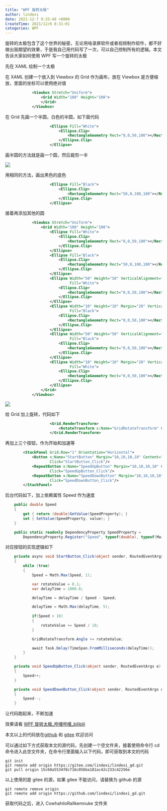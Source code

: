 ```yaml
---
title: "WPF 旋转太极"
author: lindexi
date: 2021-12-7 9:25:48 +0800
CreateTime: 2021/12/6 8:31:01
categories: WPF
---
```


旋转的太极包含了这个世界的秘密，无论用啥录屏软件或者视频制作软件，都不好做出我期望的效果，于是我自己用代码写了一次，可以自己控制所有的逻辑。本文告诉大家如何使用 WPF 写一个旋转的太极

<!--more-->


<!-- CreateTime:2021/12/6 8:31:01 -->


先在 XAML 绘制一个太极

在 XAML 创建一个放入到 Viewbox 的 Grid 作为画布，放在 Viewbox 是方便缩放，里面的坐标可以使用绝对值

```xml
            <Viewbox Stretch="Uniform">
                <Grid Width="100" Height="100">
                </Grid>
            </Viewbox>
```

在 Grid 先画一个半圆，白色的半圆，如下面代码

```xml
                    <Ellipse Fill="White">
                        <Ellipse.Clip>
                            <RectangleGeometry Rect="0,0,50,100"></RectangleGeometry>
                        </Ellipse.Clip>
                    </Ellipse>
```

画半圆的方法就是画一个圆，然后裁剪一半

![](http://image.acmx.xyz/lindexi%2F20211251953294101.jpg)

用相同的方法，画出黑色的底色

```xml
                    <Ellipse Fill="Black">
                        <Ellipse.Clip>
                            <RectangleGeometry Rect="50,0,100,100"></RectangleGeometry>
                        </Ellipse.Clip>
                    </Ellipse>
```

接着再添加其他的圆

```xml
            <Viewbox Stretch="Uniform">
                <Grid Width="100" Height="100">
                    <Ellipse Fill="White">
                        <Ellipse.Clip>
                            <RectangleGeometry Rect="0,0,50,100"></RectangleGeometry>
                        </Ellipse.Clip>
                    </Ellipse>
                    <Ellipse Fill="Black">
                        <Ellipse.Clip>
                            <RectangleGeometry Rect="50,0,100,100"></RectangleGeometry>
                        </Ellipse.Clip>
                    </Ellipse>
                    <Ellipse Width="50" Height="50" VerticalAlignment="Top"
                             Fill="White">
                        <Ellipse.Clip>
                            <RectangleGeometry Rect="0,0,50,100"></RectangleGeometry>
                        </Ellipse.Clip>
                    </Ellipse>
                    <Ellipse Width="10" Height="10" Margin="20" VerticalAlignment="Top"
                             Fill="Black">
                        <Ellipse.Clip>
                            <RectangleGeometry Rect="0,0,50,100"></RectangleGeometry>
                        </Ellipse.Clip>
                    </Ellipse>
                    <Ellipse Width="50" Height="50" VerticalAlignment="Bottom"
                             Fill="Black">
                        <Ellipse.Clip>
                            <RectangleGeometry Rect="0,0,50,100"></RectangleGeometry>
                        </Ellipse.Clip>
                    </Ellipse>
                    <Ellipse Width="10" Height="10" Margin="20" VerticalAlignment="Bottom"
                             Fill="White">
                        <Ellipse.Clip>
                            <RectangleGeometry Rect="0,0,50,100"></RectangleGeometry>
                        </Ellipse.Clip>
                    </Ellipse>
                </Grid>
            </Viewbox>
```

![](http://image.acmx.xyz/lindexi%2FScreenshot%25202021-12-05%2520193603.png)

给 Grid 加上旋转，代码如下

```xml
                    <Grid.RenderTransform>
                        <RotateTransform x:Name="GridRotateTransform" CenterX="50" CenterY="50"></RotateTransform>
                    </Grid.RenderTransform>
```

再加上三个按钮，作为开始和加速等

```xml
        <StackPanel Grid.Row="1" Orientation="Horizontal">
            <Button x:Name="StartButton" Margin="10,10,10,10" Content="开始旋转" 
                    Click="StartButton_Click"/>
            <RepeatButton x:Name="SpeedUpButton" Margin="10,10,10,10" Content="加速旋转" 
                    Click="SpeedUpButton_Click"/>
            <RepeatButton x:Name="SpeedDownButton" Margin="10,10,10,10" Content="减速旋转" 
                    Click="SpeedDownButton_Click"/>
        </StackPanel>
```

后台代码如下，加上依赖属性 Speed 作为速度

```csharp
    public double Speed
    {
        get { return (double)GetValue(SpeedProperty); }
        set { SetValue(SpeedProperty, value); }
    }

    public static readonly DependencyProperty SpeedProperty =
        DependencyProperty.Register("Speed", typeof(double), typeof(MainWindow), new PropertyMetadata(0.0));
```

对应按钮的实现逻辑如下

```csharp
    private async void StartButton_Click(object sender, RoutedEventArgs e)
    {
        while (true)
        {
            Speed = Math.Max(Speed, 1);

            var rotateValue = 0.1;
            var delayTime = 1000.0;

            delayTime = delayTime / Speed - Speed;

            delayTime = Math.Max(delayTime, 5);
           
            if(Speed > 10)
            {
                rotateValue += Speed / 10;
            }

            GridRotateTransform.Angle += rotateValue;

            await Task.Delay(TimeSpan.FromMilliseconds(delayTime));
        }
    }

    private void SpeedUpButton_Click(object sender, RoutedEventArgs e)
    {
        Speed++;
    }

    private void SpeedDownButton_Click(object sender, RoutedEventArgs e)
    {
        Speed--;
    }
```

让代码跑起来，不断加速

效果请看 [WPF 旋转太极_哔哩哔哩_bilibili](https://www.bilibili.com/video/BV1ah411x7JG/)

本文以上的代码放在[github](https://github.com/lindexi/lindexi_gd/tree/15c60a5534f8c716c056ba181ac42c233c42256e/CowhahiloRallkemnuke) 和 [gitee](https://gitee.com/lindexi/lindexi_gd/tree/15c60a5534f8c716c056ba181ac42c233c42256e/CowhahiloRallkemnuke) 欢迎访问

可以通过如下方式获取本文的源代码，先创建一个空文件夹，接着使用命令行 cd 命令进入此空文件夹，在命令行里面输入以下代码，即可获取到本文的代码

```
git init
git remote add origin https://gitee.com/lindexi/lindexi_gd.git
git pull origin 15c60a5534f8c716c056ba181ac42c233c42256e
```

以上使用的是 gitee 的源，如果 gitee 不能访问，请替换为 github 的源

```
git remote remove origin
git remote add origin https://github.com/lindexi/lindexi_gd.git
```

获取代码之后，进入 CowhahiloRallkemnuke 文件夹

